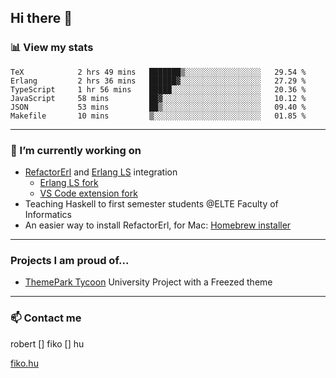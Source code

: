 ## Hi there 👋

### 📊 View my stats

<!--START_SECTION:waka-->

```text
TeX            2 hrs 49 mins   ███████▒░░░░░░░░░░░░░░░░░   29.54 %
Erlang         2 hrs 36 mins   ██████▓░░░░░░░░░░░░░░░░░░   27.29 %
TypeScript     1 hr 56 mins    █████░░░░░░░░░░░░░░░░░░░░   20.36 %
JavaScript     58 mins         ██▓░░░░░░░░░░░░░░░░░░░░░░   10.12 %
JSON           53 mins         ██▒░░░░░░░░░░░░░░░░░░░░░░   09.40 %
Makefile       10 mins         ▒░░░░░░░░░░░░░░░░░░░░░░░░   01.85 %
```

<!--END_SECTION:waka-->


---

### 🔭 I’m currently working on
- [RefactorErl](https://plc.inf.elte.hu/erlang/) and [Erlang LS](https://erlang-ls.github.io) integration 
  - [Erlang LS fork](https://github.com/robertfiko/erlang_ls)
  - [VS Code extension fork](https://github.com/robertfiko/vscode)
- Teaching Haskell to first semester students @ELTE Faculty of Informatics
- An easier way to install RefactorErl, for Mac: [Homebrew installer](https://github.com/robertfiko/homebrew-referl-installer)

---
### Projects I am proud of...
- [ThemePark Tycoon](https://szofttech.inf.elte.hu/szofttech/public/csip-42) University Project with a Freezed theme
---


### 📫 Contact me
robert [] fiko [] hu

[fiko.hu](https://fiko.hu)


<!--
**robertfiko/robertfiko** is a ✨ _special_ ✨ repository because its `README.md` (this file) appears on your GitHub profile.

Here are some ideas to get you started:

- 🔭 I’m currently working on ...
- 🌱 I’m currently learning ...
- 👯 I’m looking to collaborate on ...
- 🤔 I’m looking for help with ...
- 💬 Ask me about ...
- 📫 How to reach me: ...
- 😄 Pronouns: ...
- ⚡ Fun fact: ...
-->
